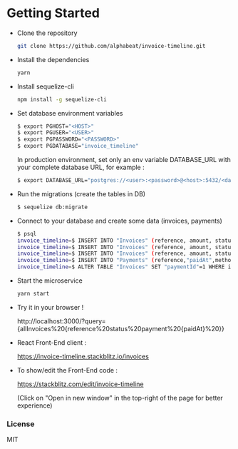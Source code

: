 # Getting Started

+ Clone the repository
  ```bash
  git clone https://github.com/alphabeat/invoice-timeline.git
  ```

+ Install the dependencies
  ```bash
  yarn
  ```

+ Install sequelize-cli
  ```bash
  npm install -g sequelize-cli
  ```

+ Set database environment variables
  ```bash
  $ export PGHOST="<HOST>"
  $ export PGUSER="<USER>"
  $ export PGPASSWORD="<PASSWORD>"
  $ export PGDATABASE="invoice_timeline"
  ```
  In production environment, set only an env variable DATABASE_URL with your complete database URL, for example :

  ```bash
  $ export DATABASE_URL="postgres://<user>:<password>@<host>:5432/<database>"
  ```

+ Run the migrations (create the tables in DB)
  ```bash
  $ sequelize db:migrate
  ```

+ Connect to your database and create some data (invoices, payments)
  ```bash
  $ psql
  invoice_timeline=$ INSERT INTO "Invoices" (reference, amount, status, "dueAt", customer, "createdAt", "updatedAt") VALUES ('56722', 10548.0, 'due', NOW(), 'Aircall',  NOW(), NOW());
  invoice_timeline=$ INSERT INTO "Invoices" (reference, amount, status, "dueAt", customer, "createdAt", "updatedAt") VALUES ('56723', 8675.0, 'due', NOW(), 'Aircall',  NOW(), NOW());
  invoice_timeline=$ INSERT INTO "Invoices" (reference, amount, status, "dueAt", customer, "createdAt", "updatedAt") VALUES ('56724', 5289.0, 'due', NOW(), 'Forest',  NOW(), NOW());
  invoice_timeline=$ INSERT INTO "Payments" (reference,"paidAt",method,"walletName","walletId","createdAt","updatedAt","invoiceId") VALUES('123548',NOW(),'WireTransfer','Wallet Euro','3345c835-d684-4b42-957b-6c8f7f765d4b',NOW(),NOW(),1);
  invoice_timeline=$ ALTER TABLE "Invoices" SET "paymentId"=1 WHERE id=1;
  ```

+ Start the microservice
  ```bash
  yarn start
  ```

+ Try it in your browser !

  http://localhost:3000/?query={allInvoices%20{reference%20status%20payment%20{paidAt}%20}}

+ React Front-End client :

  https://invoice-timeline.stackblitz.io/invoices

+ To show/edit the Front-End code :

  https://stackblitz.com/edit/invoice-timeline

  (Click on "Open in new window" in the top-right of the page for better experience)

### License
MIT
